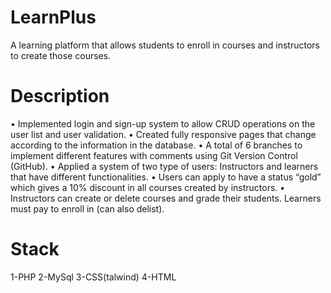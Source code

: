 # LearnPlus
  A learning platform that allows students to enroll in courses and instructors to create those courses.
# Description
  •	Implemented login and sign-up system to allow CRUD operations on the user list and user validation.
  •	Created fully responsive pages that change according to the information in the database.
  •	A total of 6 branches to implement different features with comments using Git Version Control (GitHub).
  •	Applied a system of two type of users: Instructors and learners that have different functionalities.
  •	Users can apply to have a status “gold” which gives a 10% discount in all courses created by instructors.
  •	Instructors can create or delete courses and grade their students. Learners must pay to enroll in (can also delist).
# Stack
  1-PHP 2-MySql 3-CSS(talwind) 4-HTML
